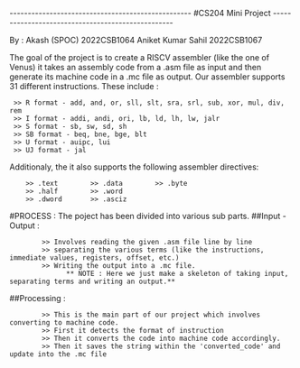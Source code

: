 -------------------------------------------------- #CS204 Mini Project --------------------------------------------------

By :  Akash (SPOC)         2022CSB1064
      Aniket Kumar Sahil   2022CSB1067

The goal of the project is to create a RISCV assembler (like the one of Venus)
 it takes an assembly code from a .asm file as input and then generate its machine code in a .mc file as output.
  Our assembler supports 31 different instructions. These include :
   
     >> R format - add, and, or, sll, slt, sra, srl, sub, xor, mul, div, rem
     >> I format - addi, andi, ori, lb, ld, lh, lw, jalr
     >> S format - sb, sw, sd, sh
     >> SB format - beq, bne, bge, blt
     >> U format - auipc, lui
     >> UJ format - jal
     
  Additionaly, the it also supports the following assembler directives: 
                      
        >> .text        >> .data        >> .byte
        >> .half        >> .word
        >> .dword       >> .asciz

  #PROCESS :
    The poject has been divided into various sub parts.
      ##Input - Output :
            
            >> Involves reading the given .asm file line by line
            >> separating the various terms (like the instructions, immediate values, registers, offset, etc.)
            >> Writing the output into a .mc file.
                  ** NOTE : Here we just make a skeleton of taking input, separating terms and writing an output.**

##Processing : 
            
            >> This is the main part of our project which involves converting to machine code.
            >> First it detects the format of instruction
            >> Then it converts the code into machine code accordingly.
            >> Then it saves the string within the 'converted_code' and update into the .mc file
